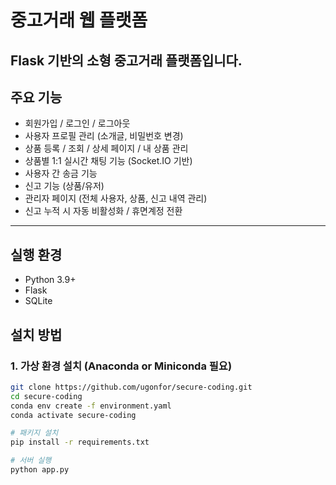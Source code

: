 # 중고거래 웹 플랫폼

Flask 기반의 소형 중고거래 플랫폼입니다.  
---

## 주요 기능

- 회원가입 / 로그인 / 로그아웃
- 사용자 프로필 관리 (소개글, 비밀번호 변경)
- 상품 등록 / 조회 / 상세 페이지 / 내 상품 관리
- 상품별 1:1 실시간 채팅 기능 (Socket.IO 기반)
- 사용자 간 송금 기능
- 신고 기능 (상품/유저)
- 관리자 페이지 (전체 사용자, 상품, 신고 내역 관리)
- 신고 누적 시 자동 비활성화 / 휴면계정 전환
---
## 실행 환경

- Python 3.9+
- Flask
- SQLite

## 설치 방법

### 1. 가상 환경 설치 (Anaconda or Miniconda 필요)

```bash
git clone https://github.com/ugonfor/secure-coding.git
cd secure-coding
conda env create -f environment.yaml
conda activate secure-coding

# 패키지 설치
pip install -r requirements.txt

# 서버 실행
python app.py
